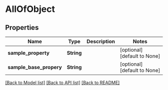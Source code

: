 # AllOfObject

## Properties
Name | Type | Description | Notes
------------ | ------------- | ------------- | -------------
**sample_property** | **String** |  | [optional] [default to None]
**sample_base_propery** | **String** |  | [optional] [default to None]

[[Back to Model list]](../README.md#documentation-for-models) [[Back to API list]](../README.md#documentation-for-api-endpoints) [[Back to README]](../README.md)


